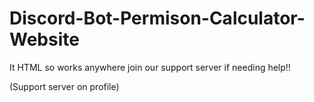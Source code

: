 # Discord-Bot-Permison-Calculator-Website



It HTML so works anywhere join our support server if needing help!!

(Support server on profile)

